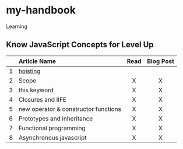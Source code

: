 # my-handbook
Learning
## Know JavaScript Concepts for Level Up

|  | Article Name   |      Read       |  Blog Post | 
|----------|:-------------|:------:|:------:|
| 1 | [hoisting](https://bipon.me/the-concept-of-hoisting-in-javascript/) |  | |
| 2 | Scope | X | X |
| 3 | this keyword | X | X |
| 4 | Closures and IIFE | X | X |
| 5 | new operator & constructor functions | X | X |
| 6 | Prototypes and inheritance | X | X |
| 7 | Functional programming | X | X |
| 8 | Asynchronous javascript | X | X |
